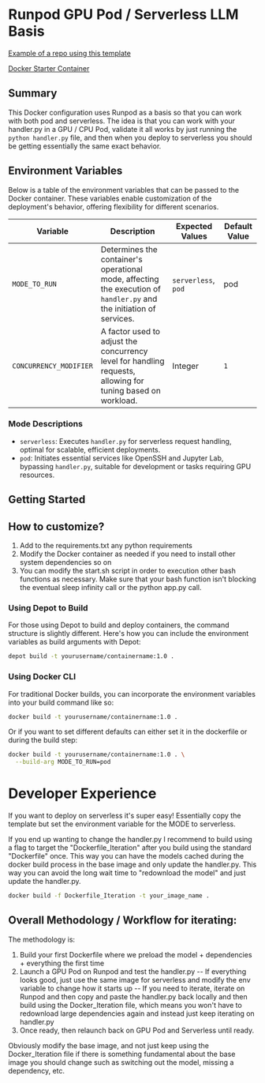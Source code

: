 # Runpod GPU Pod / Serverless LLM Basis

[Example of a repo using this template](https://github.com/justinwlin/Runpod-OpenLLM-Pod-and-Serverless/tree/main)

[Docker Starter Container](https://hub.docker.com/repository/docker/justinwlin/runpod_pod_and_serverless/general)

## Summary

This Docker configuration uses Runpod as a basis so that you can work with both pod and serverless. The idea is that you can work with your handler.py in a GPU / CPU Pod, validate it all works by just running the `python handler.py` file, and then when you deploy to serverless you should be getting essentially the same exact behavior.

## Environment Variables

Below is a table of the environment variables that can be passed to the Docker container. These variables enable customization of the deployment's behavior, offering flexibility for different scenarios.

| Variable               | Description                                                                                                                  | Expected Values              | Default Value                   |
|------------------------|------------------------------------------------------------------------------------------------------------------------------|------------------------------|---------------------------------|
| `MODE_TO_RUN`          | Determines the container's operational mode, affecting the execution of `handler.py` and the initiation of services.         | `serverless`, `pod` | pod                            |
| `CONCURRENCY_MODIFIER` | A factor used to adjust the concurrency level for handling requests, allowing for tuning based on workload.                  | Integer                     | `1`                             |


### Mode Descriptions

- `serverless`: Executes `handler.py` for serverless request handling, optimal for scalable, efficient deployments.
- `pod`: Initiates essential services like OpenSSH and Jupyter Lab, bypassing `handler.py`, suitable for development or tasks requiring GPU resources.

## Getting Started

## How to customize?
1. Add to the requirements.txt any python requirements
2. Modify the Docker container as needed if you need to install other system dependencies so on
3. You can modify the start.sh script in order to execution other bash functions as necessary. Make sure that your bash function isn't blocking the eventual sleep infinity call or the python app.py call.

### Using Depot to Build

For those using Depot to build and deploy containers, the command structure is slightly different. Here's how you can include the environment variables as build arguments with Depot:

```bash
depot build -t yourusername/containername:1.0 .
```

### Using Docker CLI
For traditional Docker builds, you can incorporate the environment variables into your build command like so:

```bash
docker build -t yourusername/containername:1.0 .
```
Or if you want to set different defaults can either set it in the dockerfile or during the build step:
```bash
docker build -t yourusername/containername:1.0 . \
  --build-arg MODE_TO_RUN=pod
```

# Developer Experience

If you want to deploy on serverless it's super easy! Essentially copy the template but set the environment variable for the MODE to serverless.

If you end up wanting to change the handler.py I recommend to build using a flag to target the "Dockerfile_Iteration" after you build using the standard "Dockerfile" once. This way you can have the models cached during the docker build process in the base image and only update the handler.py. This way you can avoid the long wait time to "redownload the model" and just update the handler.py.

```bash
docker build -f Dockerfile_Iteration -t your_image_name .
```

## Overall Methodology / Workflow for iterating:
The methodology is:
1. Build your first Dockerfile where we preload the model + dependencies + everything the first time
2. Launch a GPU Pod on Runpod and test the handler.py
  -- If everything looks good, just use the same image for serverless and modify the env variable to change how it starts up
  -- If you need to iterate, iterate on Runpod and then copy and paste the handler.py back locally and then build using the Docker_Iteration file, which means you won't have to redownload large dependencies again and instead just keep iterating on handler.py
3. Once ready, then relaunch back on GPU Pod and Serverless until ready.

Obviously modify the base image, and not just keep using the Docker_Iteration file if there is something fundamental about the base image you should change such as switching out the model, missing a dependency, etc.
